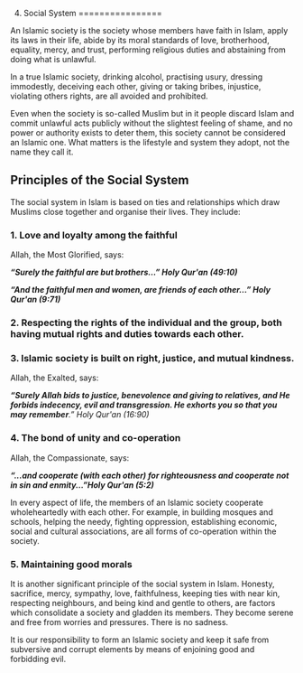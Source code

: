 4. Social System
================

An Islamic society is the society whose members have faith in Islam,
apply its laws in their life, abide by its moral standards of love,
brotherhood, equality, mercy, and trust, performing religious duties and
abstaining from doing what is unlawful.

In a true Islamic society, drinking alcohol, practising usury, dressing
immodestly, deceiving each other, giving or taking bribes, injustice,
violating others rights, are all avoided and prohibited.

Even when the society is so-called Muslim but in it people discard Islam
and commit unlawful acts publicly without the slightest feeling of
shame, and no power or authority exists to deter them, this society
cannot be considered an Islamic one. What matters is the lifestyle and
system they adopt, not the name they call it.

Principles of the Social System
-------------------------------

The social system in Islam is based on ties and relationships which draw
Muslims close together and organise their lives. They include:

### 1. Love and loyalty among the faithful

Allah, the Most Glorified, says:

***“Surely the faithful are but brothers...” Holy Qur'an (49:10)***

***“And the faithful men and women, are friends of each other...” Holy
Qur'an (9:71)***

### 2. Respecting the rights of the individual and the group, both having mutual rights and duties towards each other.

### 3. Islamic society is built on right, justice, and mutual kindness.

Allah, the Exalted, says:

***“Surely Allah bids to justice, benevolence and giving to relatives,
and He forbids indecency, evil and transgression. He exhorts you so that
you may remember**.” Holy Qur'an (16:90)*

### 4. The bond of unity and co-operation

Allah, the Compassionate, says:

***“...and cooperate (with each other) for righteousness and cooperate
not in sin and enmity...”Holy Qur'an (5:2)***

In every aspect of life, the members of an Islamic society cooperate
wholeheartedly with each other. For example, in building mosques and
schools, helping the needy, fighting oppression, establishing economic,
social and cultural associations, are all forms of co-operation within
the society.

### 5. Maintaining good morals

It is another significant principle of the social system in Islam.
Honesty, sacrifice, mercy, sympathy, love, faithfulness, keeping ties
with near kin, respecting neighbours, and being kind and gentle to
others, are factors which consolidate a society and gladden its members.
They become serene and free from worries and pressures. There is no
sadness.

It is our responsibility to form an Islamic society and keep it safe
from subversive and corrupt elements by means of enjoining good and
forbidding evil.



